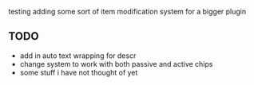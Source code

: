 testing adding some sort of item modification system for a bigger plugin





TODO
- 
- add in auto text wrapping for descr
- change system to work with both passive and active chips
- some stuff i have not thought of yet
